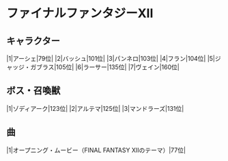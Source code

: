 # ファイナルファンタジーXII

## キャラクター
|1|アーシェ|79位|
|2|バッシュ|101位|
|3|パンネロ|103位|
|4|フラン|104位|
|5|ジャッジ・ガブラス|105位|
|6|ラーサー|135位|
|7|ヴェイン|160位|

## ボス・召喚獣
|1|ゾディアーク|123位|
|2|アルテマ|125位|
|3|マンドラーズ|131位|

## 曲
|1|オープニング・ムービー（FINAL FANTASY XIIのテーマ）|77位|

